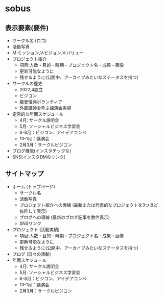 # sobus

## 表示要素(要件)

- サークル名 (ロゴ)
- 活動写真
- M:ミッション,V:ビジョン,V:バリュー
- プロジェクト紹介
    - 項目:人数・目的・時期・プロジェクト名・成果・画像
    - 更新可能なように
    - 残せるように(公開中、アーカイブみたいなステータスを持つ)
- サークルの歴史
    - 2022,4設立
    - ビジコン
    - 能登復興ボランティア
    - 外部講師を呼ぶ講演会実施
- 定常的な年間スケジュール
    - 4月: サークル説明会
    - 5月: ソーシャルビジネス学習会
    - 6-8月：ビジコン、アイデアコンペ
    - 10-1月：講演会
    - 2月3月：サークルビジコン
- ブログ機能(インスタチックな)
- SNS(インスタDMのリンク)

## サイトマップ
- ホーム (トップページ)
    - サークル名
    - 活動写真
    - プロジェクト紹介への導線 (最新または代表的なプロジェクトを3つほど抜粋して表示)
    - ブログへの導線 (最新のブログ記事を数件表示)
    - SNSリンク
- プロジェクト (活動実績)
    - 項目:人数・目的・時期・プロジェクト名・成果・画像
    - 更新可能なように
    - 残せるように(公開中、アーカイブみたいなステータスを持つ) 
- ブログ (日々の活動)
- 年間スケジュール
    - 4月: サークル説明会
    - 5月: ソーシャルビジネス学習会
    - 6-8月：ビジコン、アイデアコンペ
    - 10-1月：講演会
    - 2月3月：サークルビジコン
